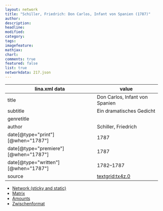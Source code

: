 ```yaml
---
layout: network
title: "Schiller, Friedrich: Don Carlos, Infant von Spanien (1787)"
author:
description:
headline:
modified:
category:
tags:
imagefeature: 
mathjax: 
chart: 
comments: true
featured: false
list: true
networkdata: 217.json
---
```

lina.xml data  | value
------------- | -------------
title|Don Carlos, Infant von Spanien
subtitle|Ein dramatisches Gedicht
genretitle|
author|Schiller, Friedrich
date[@type="print"][@when="1787"]|1787
date[@type="premiere"][@when="1787"]|1787
date[@type="written"][@when="1787"]|1782–1787
source|[textgrid:tx4z.0](https://textgridlab.org/1.0/tgcrud-public/rest/textgrid:tx4z.0/data)



* [Network (sticky and static)](/network217)
* [Matrix](/matrix217)
* [Amounts](/amount217)
* [Zwischenformat](/lina217 )
